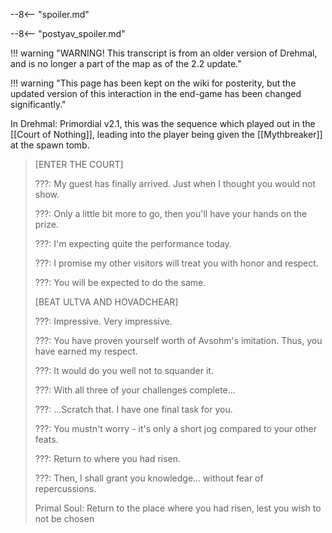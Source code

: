 --8<-- "spoiler.md"

--8<-- "postyav_spoiler.md"

!!! warning "WARNING! This transcript is from an older version of Drehmal, and is no longer a part of the map as of the 2.2 update."

!!! warning "This page has been kept on the wiki for posterity, but the updated version of this interaction in the end-game has been changed significantly."

In Drehmal: Primordial v2.1, this was the sequence which played out in the [[Court of Nothing]], leading into the player being given the [[Mythbreaker]] at the spawn tomb.

> \[ENTER THE COURT\]
>
> ???: My guest has finally arrived. Just when I thought you would not show.
>
> ???: Only a little bit more to go, then you'll have your hands on the prize.
>
> ???: I'm expecting quite the performance today.
>
> ???: I promise my other visitors will treat you with honor and respect.
>
> ???: You will be expected to do the same.
>
> \[BEAT ULTVA AND HOVADCHEAR\]
>
> ???: Impressive. Very impressive.
>
> ???: You have proven yourself worth of Avsohm's imitation. Thus, you have earned my respect.
>
> ???: It would do you well not to squander it.
>
> ???: With all three of your challenges complete...
>
> ???: ...Scratch that. I have one final task for you.
>
> ???: You mustn't worry - it's only a short jog compared to your other feats.
>
> ???: Return to where you had risen.
>
> ???: Then, I shall grant you knowledge... without fear of repercussions.
>
> Primal Soul: Return to the place where you had risen, lest you wish to not be chosen

